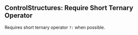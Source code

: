 ## ControlStructures: Require Short Ternary Operator

Requires short ternary operator `?:` when possible.
